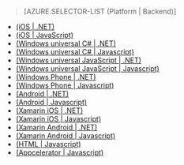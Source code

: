 > [AZURE.SELECTOR-LIST (Platform | Backend)]
- [(iOS | .NET)](/fr-FR/documentation/articles/mobile-services-dotnet-backend-ios-get-started-users/)
- [(iOS | JavaScript)](/fr-FR/documentation/articles/mobile-services-ios-get-started-users/)
- [(Windows universal C# | .NET)](/fr-FR/documentation/articles/mobile-services-dotnet-backend-windows-universal-dotnet-get-started-users/)
- [(Windows universal C# | Javascript)](/fr-FR/documentation/articles/mobile-services-javascript-backend-windows-universal-dotnet-get-started-users/)
- [(Windows universal JavaScript | .NET)](/fr-FR/documentation/articles/mobile-services-dotnet-backend-windows-store-javascript-get-started-users/)
- [(Windows universal JavaScript | Javascript)](/fr-FR/documentation/articles/mobile-services-windows-store-javascript-get-started-users/)
- [(Windows Phone | .NET)](/fr-FR/documentation/articles/mobile-services-dotnet-backend-windows-phone-get-started-users/)
- [(Windows Phone | Javascript)](/fr-FR/documentation/articles/mobile-services-windows-phone-get-started-users/)
- [(Android | .NET)](/fr-FR/documentation/articles/mobile-services-dotnet-backend-android-get-started-users/)
- [(Android | Javascript)](/fr-FR/documentation/articles/mobile-services-android-get-started-users/)
- [(Xamarin iOS | .NET)](/fr-FR/documentation/articles/mobile-services-dotnet-backend-xamarin-ios-get-started-users/)
- [(Xamarin iOS | Javascript)](/fr-FR/documentation/articles/partner-xamarin-mobile-services-ios-get-started-users/)
- [(Xamarin Android | .NET)](/fr-FR/documentation/articles/mobile-services-dotnet-backend-xamarin-android-get-started-users/)
- [(Xamarin Android | Javascript)](/fr-FR/documentation/articles/partner-xamarin-mobile-services-android-get-started-users/)
- [(HTML | Javascript)](/fr-FR/documentation/articles/mobile-services-html-get-started-users/)
- [(Appcelerator | Javascript)](/fr-FR/documentation/articles/partner-appcelerator-mobile-services-javascript-backend-appcelerator-get-started-users/)



<!--HONumber=42-->
